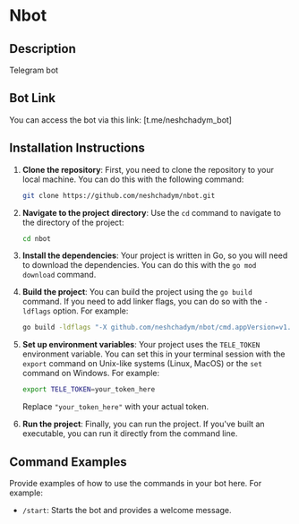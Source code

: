 # Nbot

## Description

Telegram bot

## Bot Link

You can access the bot via this link: [t.me/neshchadym_bot]

## Installation Instructions

1. **Clone the repository**: First, you need to clone the repository to your local machine. You can do this with the following command:
    ```bash
    git clone https://github.com/neshchadym/nbot.git
    ```

2. **Navigate to the project directory**: Use the `cd` command to navigate to the directory of the project:
    ```bash
    cd nbot
    ```

3. **Install the dependencies**: Your project is written in Go, so you will need to download the dependencies. You can do this with the `go mod download` command.

4. **Build the project**: You can build the project using the `go build` command. If you need to add linker flags, you can do so with the `-ldflags` option. For example:
    ```bash
    go build -ldflags "-X github.com/neshchadym/nbot/cmd.appVersion=v1.0.1"
    ```

5. **Set up environment variables**: Your project uses the `TELE_TOKEN` environment variable. You can set this in your terminal session with the `export` command on Unix-like systems (Linux, MacOS) or the `set` command on Windows. For example:
    ```bash
    export TELE_TOKEN=your_token_here
    ```
    Replace `"your_token_here"` with your actual token.

6. **Run the project**: Finally, you can run the project. If you've built an executable, you can run it directly from the command line.

## Command Examples

Provide examples of how to use the commands in your bot here. For example:

- `/start`: Starts the bot and provides a welcome message.
